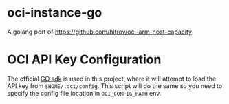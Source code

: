 # oci-instance-go
A golang port of https://github.com/hitrov/oci-arm-host-capacity

# OCI API Key Configuration
The official [GO sdk](https://github.com/oracle/oci-go-sdk) is used in this project, where it will attempt to load the API key from `$HOME/.oci/config`.
This script will do the same so you need to specify the config file location in `OCI_CONFIG_PATH` env.
